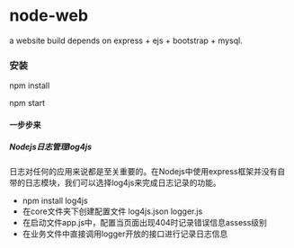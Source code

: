 # node-web
a website  build depends on express + ejs + bootstrap + mysql.
### 安装
npm install

npm start


#### 一步步来

##### Nodejs日志管理log4js
 日志对任何的应用来说都是至关重要的。在Nodejs中使用express框架并没有自带的日志模块，我们可以选择log4js来完成日志记录的功能。
- npm install log4js
- 在core文件夹下创建配置文件
	log4js.json
	logger.js
- 在启动文件app.js中，配置当页面出现404时记录错误信息assess级别
- 在业务文件中直接调用logger开放的接口进行记录日志信息

	
